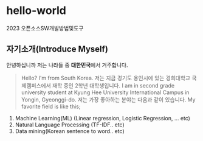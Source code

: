 # hello-world
2023 오픈소스SW개발방법및도구

## 자기소개(Introduce Myself)
안녕하십니까 저는 나라들 중 **대한민국**에서 거주합니다.
> Hello? I'm from South Korea.
저는 지금 경기도 용인시에 있는 경희대학교 국제캠퍼스에서 재학 중인 2학년 대학생입니다.
> I am in second grade university student at Kyung Hee University International Campus in Yongin, Gyeonggi-do.
저는 가장 좋아하는 분야는 다음과 같이 있습니다.
> My favorite field is like this;
1. Machine Learning(ML) (Linear regression, Logistic Regression, ... etc)
2. Natural Language Processing (TF-IDF.. etc)
3. Data mining(Korean sentence to word.. etc)
